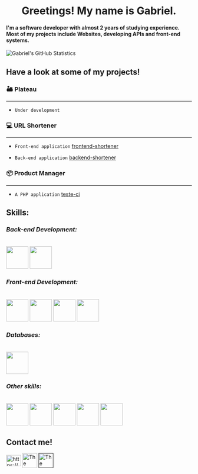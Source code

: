 <h1 align="center">Greetings! My name is Gabriel.</h1>

#### I'm a software developer with almost 2 years of studying experience. Most of my projects include Websites, developing APIs and front-end systems.

![Gabriel's GitHub Statistics](https://github-readme-stats.vercel.app/api?username=VHLGabrielRechBrand&count_private=true&theme=dar&custom_title)

## **Have a look at some of my projects!**

### 🏜️ **Plateau** 

-------------------------------------------------

- ``Under development``


### 💻 **URL Shortener**

-------------------------------------------------
- ``Front-end application`` 
[frontend-shortener](https://github.com/GabrielRechBrand/frontend-shortener)

- ``Back-end application``
[backend-shortener](https://github.com/GabrielRechBrand/backend-shortener)

### 📦 **Product Manager** 

-------------------------------------------------
- ``A PHP application``
[teste-ci](https://github.com/GabrielRechBrand/testeci)

## Skills:

### *Back-end Development:* <br> <br>

<p align="left">
<img width="60" height="60" src="https://cdn.jsdelivr.net/gh/devicons/devicon/icons/java/java-original.svg" />
<img width="60" height="60" src="https://cdn.jsdelivr.net/gh/devicons/devicon/icons/spring/spring-original.svg" />
</p>

### *Front-end Development:* <br> <br>

<p align="left">
<img width="60" height="60" src="https://cdn.jsdelivr.net/gh/devicons/devicon/icons/vuejs/vuejs-original.svg" />
<img width="60" height="60" src="https://cdn.jsdelivr.net/gh/devicons/devicon/icons/javascript/javascript-original.svg" />
<img width="60" height="60" src="https://cdn.jsdelivr.net/gh/devicons/devicon/icons/bootstrap/bootstrap-original.svg" />
<img width="60" height="60" src="https://cdn.jsdelivr.net/gh/devicons/devicon/icons/bulma/bulma-plain.svg" />
</p>

### *Databases:* <br> <br>

<p align="left">
<img width="60" height="60" src="https://cdn.jsdelivr.net/gh/devicons/devicon/icons/postgresql/postgresql-original-wordmark.svg" />
</p>

### *Other skills:* <br> <br>

<p align="left">
<img width="60" height="60" src="https://cdn.jsdelivr.net/gh/devicons/devicon/icons/docker/docker-original-wordmark.svg" />
<img width="60" height="60" src="https://cdn.jsdelivr.net/gh/devicons/devicon/icons/php/php-original.svg" />
<img width="60" height="60"src="https://cdn.jsdelivr.net/gh/devicons/devicon/icons/codeigniter/codeigniter-plain-wordmark.svg" />
<img width="60" height="60"src="https://cdn.jsdelivr.net/gh/devicons/devicon/icons/intellij/intellij-original-wordmark.svg" />
<img width="60" height="60" src="https://img.icons8.com/ios/344/maven-ios.png" />
</p>

## Contact me!

<p align="left">
<a href="https://linkedin.com/in/https://www.linkedin.com/in/gabriel-rech-brand-2bb20a21a/" target="blank"><img align="center" src="https://raw.githubusercontent.com/rahuldkjain/github-profile-readme-generator/master/src/images/icons/Social/linked-in-alt.svg" alt="https://www.linkedin.com/in/gabriel-rech-brand-2bb20a21a/" height="30" width="40" /></a>
<a href="https://discord.gg/The Walrus#2964" target="blank"><img align="center" src="https://raw.githubusercontent.com/rahuldkjain/github-profile-readme-generator/master/src/images/icons/Social/discord.svg" alt="The Walrus#2964" height="40" width="40" /></a>
<a href="" target="blank"><img align="center" src="https://img.icons8.com/color/344/gmail-new.png" alt="The Walrus#2964" height="40" width="40" /></a>
</p>